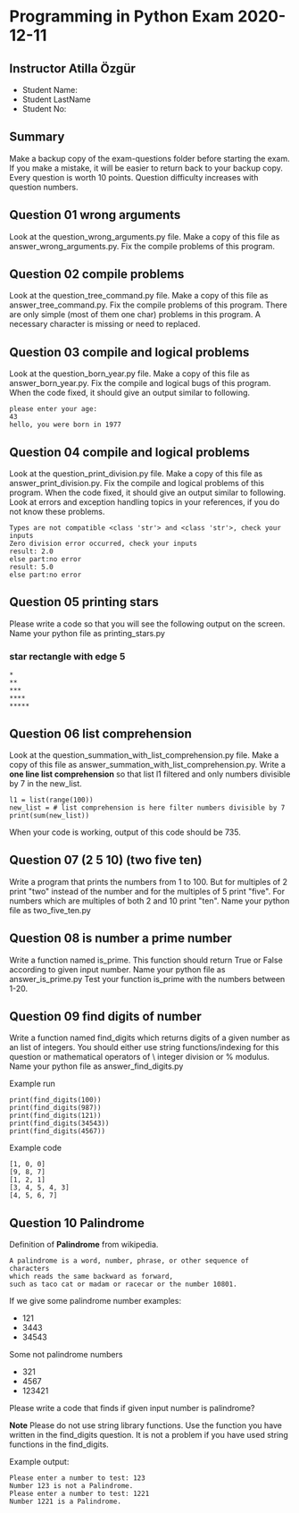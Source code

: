 # Programming in Python Exam 2020-12-11

## Instructor Atilla Özgür

- Student Name: 
- Student LastName
- Student No:

## Summary

Make a backup copy of the exam-questions folder before starting the exam.
If you make a mistake, it will be easier to return back to your backup copy.
Every question is worth 10 points.
Question difficulty increases with question numbers.


## Question 01 wrong arguments

Look at the question_wrong_arguments.py file.
Make a copy  of this file as answer_wrong_arguments.py.
Fix the compile problems of this program.

## Question 02 compile problems

Look at the question_tree_command.py file.
Make a copy  of this file as answer_tree_command.py.
Fix the compile problems of this program.
There are only simple (most of them one char) problems in this program.
A necessary character is missing or need to replaced.

## Question 03 compile and logical problems

Look at the question_born_year.py file.
Make a copy  of this file as answer_born_year.py.
Fix the compile and logical bugs of this program.
When the code fixed, it should give an output similar to following.


	please enter your age:
	43
	hello, you were born in 1977

## Question 04 compile and logical problems

Look at the question_print_division.py file.
Make a copy  of this file as answer_print_division.py.
Fix the compile and logical problems of this program.
When the code fixed, it should give an output similar to following.
Look at errors and exception handling topics in your references, if you do not know these problems.

	Types are not compatible <class 'str'> and <class 'str'>, check your inputs
	Zero division error occurred, check your inputs
	result: 2.0
	else part:no error
	result: 5.0
	else part:no error


## Question 05 printing stars

Please write a code so that you will see the following output on the screen.
Name your python file as printing_stars.py

### star rectangle with edge 5 

	*
	**
	***
	****
	*****


## Question 06 list comprehension

Look at the question_summation_with_list_comprehension.py file.
Make a copy  of this file as answer_summation_with_list_comprehension.py.
Write a **one line list comprehension** so that list l1 filtered and only numbers divisible by 7 in the new_list.


	l1 = list(range(100))
	new_list = # list comprehension is here filter numbers divisible by 7
	print(sum(new_list))


When your code is working, output of this code should be 735.




## Question 07 (2 5 10) (two five ten)

Write a program that prints the numbers from 1 to 100. 
But for multiples of 2 print "two" instead of the number and for the multiples of 5 print "five". 
For numbers which are multiples of both 2 and 10 print "ten".
Name your python file as two_five_ten.py




## Question 08 is number a prime number

Write a function named is_prime. This function should return True or False according to given input number.
Name your python file as answer_is_prime.py
Test your function is_prime with the numbers between 1-20.


## Question 09 find digits of number
Write a function named find_digits which returns digits of a given number as an list of integers.
You should either use string functions/indexing for this question or mathematical operators of \\ integer division or % modulus.
Name your python file as answer_find_digits.py


Example run

	print(find_digits(100))
	print(find_digits(987))
	print(find_digits(121))
	print(find_digits(34543))
	print(find_digits(4567))

Example code

	[1, 0, 0]
	[9, 8, 7]
	[1, 2, 1]
	[3, 4, 5, 4, 3]
	[4, 5, 6, 7]



## Question 10 Palindrome

Definition of **Palindrome** from wikipedia.

    A palindrome is a word, number, phrase, or other sequence of characters 
    which reads the same backward as forward, 
    such as taco cat or madam or racecar or the number 10801. 

If we give some palindrome number examples:

- 121
- 3443 
- 34543

Some not palindrome numbers

- 321
- 4567 
- 123421

Please write a code that finds if given input number is palindrome?


**Note** Please do not use string library functions.
Use the function you have written in the find_digits question.
It is not a problem if you have used string functions in the find_digits.

Example output: 

	Please enter a number to test: 123
	Number 123 is not a Palindrome.
	Please enter a number to test: 1221
	Number 1221 is a Palindrome.


